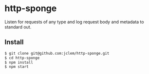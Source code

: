 # http-sponge

Listen for requests of any type and log request body and metadata to standard
out.

## Install

```sh
$ git clone git@github.com:jclem/http-sponge.git
$ cd http-sponge
$ npm install
$ npm start
```
